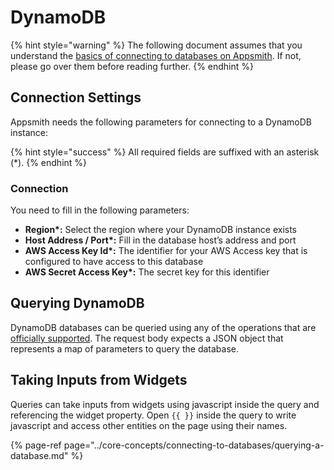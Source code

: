 # DynamoDB

{% hint style="warning" %}
The following document assumes that you understand the [basics of connecting to databases on Appsmith](../core-concepts/connecting-to-databases/). If not, please go over them before reading further.
{% endhint %}

## Connection Settings

Appsmith needs the following parameters for connecting to a DynamoDB instance:

{% hint style="success" %}
All required fields are suffixed with an asterisk \(\*\).
{% endhint %}

### **Connection**

You need to fill in the following parameters:

* **Region\*:** Select the region where your DynamoDB instance exists
* **Host Address / Port\*:** Fill in the database host’s address and port
* **AWS Access Key Id\*:** The identifier for your AWS Access key that is configured to have access to this database
* **AWS Secret Access Key\*:** The secret key for this identifier 

## Querying DynamoDB

DynamoDB databases can be queried using any of the operations that are [officially supported](https://docs.aws.amazon.com/amazondynamodb/latest/APIReference/API_Operations_Amazon_DynamoDB.html). The request body expects a JSON object that represents a map of parameters to query the database.

## Taking Inputs from Widgets

Queries can take inputs from widgets using javascript inside the query and referencing the widget property. Open `{{ }}` inside the query to write javascript and access other entities on the page using their names.


{% page-ref page="../core-concepts/connecting-to-databases/querying-a-database.md" %}

